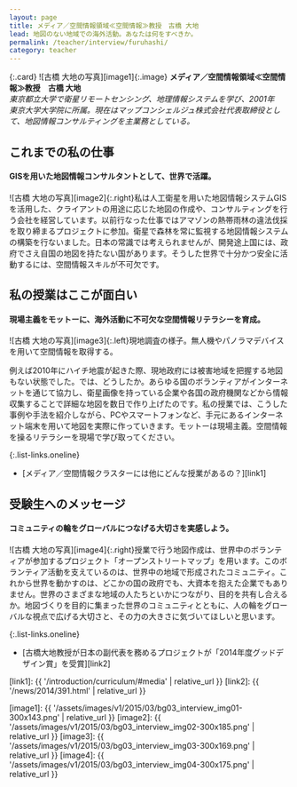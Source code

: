 ```yaml
---
layout: page
title: メディア／空間情報領域≪空間情報≫教授　古橋 大地
lead: 地図のない地域での海外活動。あなたは何をすべきか。
permalink: /teacher/interview/furuhashi/
category: teacher
---
```


{:.card}
![古橋 大地の写真][image1]{:.image}
**メディア／空間情報領域≪空間情報≫教授　古橋 大地**  
*東京都立大学で衛星リモートセンシング、地理情報システムを学び、2001年 <br>東京大学大学院に所属。現在はマップコンシェルジュ株式会社代表取締役として、地図情報コンサルティングを主業務としている。*


## これまでの私の仕事

#### GISを用いた地図情報コンサルタントとして、世界で活躍。

![古橋 大地の写真][image2]{:.right}私は人工衛星を用いた地図情報システムGISを活用した、クライアントの用途に応じた地図の作成や、コンサルティングを行う会社を経営しています。以前行なった仕事ではアマゾンの熱帯雨林の違法伐採を取り締まるプロジェクトに参加。衛星で森林を常に監視する地図情報システムの構築を行ないました。日本の常識では考えられませんが、開発途上国には、政府でさえ自国の地図を持たない国があります。そうした世界で十分かつ安全に活動するには、空間情報スキルが不可欠です。

## 私の授業はここが面白い

#### 現場主義をモットーに、海外活動に不可欠な空間情報リテラシーを育成。

![古橋 大地の写真][image3]{:.left}現地調査の様子。無人機やパノラマデバイスを用いて空間情報を取得する。

例えば2010年にハイチ地震が起きた際、現地政府には被害地域を把握する地図もない状態でした。では、どうしたか。あらゆる国のボランティアがインターネットを通じて協力し、衛星画像を持っている企業や各国の政府機関などから情報収集することで詳細な地図を数日で作り上げたのです。私の授業では、こうした事例や手法を紹介しながら、PCやスマートフォンなど、手元にあるインターネット端末を用いて地図を実際に作っていきます。モットーは現場主義。空間情報を操るリテラシーを現場で学び取ってください。

{:.list-links.oneline}
*   [メディア／空間情報クラスターには他にどんな授業があるの？][link1]

## 受験生へのメッセージ

#### コミュニティの輪をグローバルにつなげる大切さを実感しよう。

![古橋 大地の写真][image4]{:.right}授業で行う地図作成は、世界中のボランティアが参加するプロジェクト「オープンストリートマップ」を用います。このボランティア活動を支えているのは、世界中の地域で形成されたコミュニティ。これから世界を動かすのは、どこかの国の政府でも、大資本を抱えた企業でもありません。世界のさまざまな地域の人たちといかにつながり、目的を共有し合えるか。地図づくりを目的に集まった世界のコミュニティとともに、人の輪をグローバルな視点で広げる大切さと、その力の大きさに気づいてほしいと思います。

{:.list-links.oneline}
*   [古橋大地教授が日本の副代表を務めるプロジェクトが「2014年度グッドデザイン賞」を受賞][link2]


[link1]: {{ '/introduction/curriculum/#media' | relative_url }}
[link2]: {{ '/news/2014/391.html' | relative_url }}

[image1]: {{ '/assets/images/v1/2015/03/bg03_interview_img01-300x143.png' | relative_url }}
[image2]: {{ '/assets/images/v1/2015/03/bg03_interview_img02-300x185.png' | relative_url }}
[image3]: {{ '/assets/images/v1/2015/03/bg03_interview_img03-300x169.png' | relative_url }}
[image4]: {{ '/assets/images/v1/2015/03/bg03_interview_img04-300x175.png' | relative_url }}
